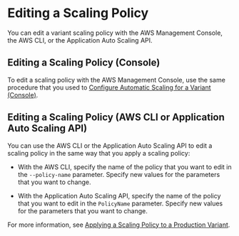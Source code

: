 # Editing a Scaling Policy<a name="endpoint-auto-scaling-edit"></a>

You can edit a variant scaling policy with the AWS Management Console, the AWS CLI, or the Application Auto Scaling API\.

## Editing a Scaling Policy \(Console\)<a name="endpoint-auto-scaling-edit-console"></a>

 To edit a scaling policy with the AWS Management Console, use the same procedure that you used to [Configure Automatic Scaling for a Variant \(Console\)](endpoint-auto-scaling-add-policy.md#endpoint-auto-scaling-add-console)\.

## Editing a Scaling Policy \(AWS CLI or Application Auto Scaling API\)<a name="endpoint-auto-scaling-edit-code"></a>

You can use the AWS CLI or the Application Auto Scaling API to edit a scaling policy in the same way that you apply a scaling policy:

+ With the AWS CLI, specify the name of the policy that you want to edit in the `--policy-name` parameter\. Specify new values for the parameters that you want to change\.

+ With the Application Auto Scaling API, specify the name of the policy that you want to edit in the `PolicyName` parameter\. Specify new values for the parameters that you want to change\.

For more information, see [Applying a Scaling Policy to a Production Variant](endpoint-auto-scaling-add-policy.md#endpoint-auto-scaling-add-code-apply)\.